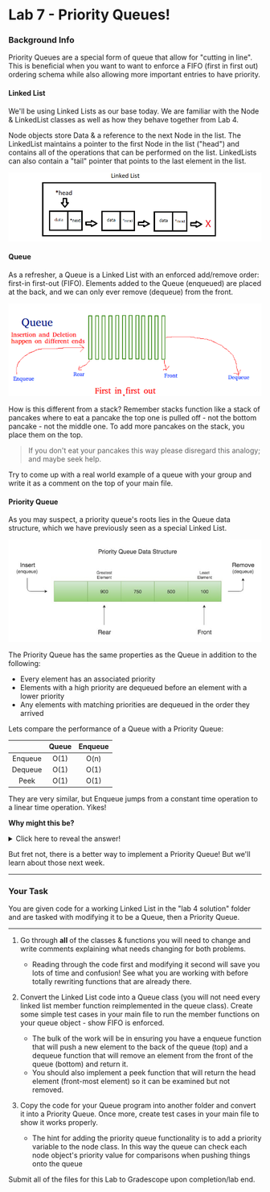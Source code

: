 # Lab 7 - Priority Queues!


### Background Info

Priority Queues are a special form of queue that allow for "cutting in line". This is beneficial when you want to want to enforce a FIFO (first in first out) ordering schema while also allowing more important entries to have priority.

#### Linked List

We'll be using Linked Lists as our base today. We are familiar with the Node & LinkedList classes as well as how they behave together from Lab 4.

Node objects store Data & a reference to the next Node in the list. The LinkedList maintains a pointer to the first Node in the list ("head") and contains all of the operations that can be performed on the list. LinkedLists can also contain a "tail" pointer that points to the last element in the list.

<p align="center">
  <img src="./images/linked-list.png" />
</p>


#### Queue

As a refresher, a Queue is a Linked List with an enforced add/remove order: first-in first-out (FIFO). Elements added to the Queue (enqueued) are placed at the back, and we can only ever remove (dequeue) from the front.

<p align="center">
  <img src="./images/queue.png" />
</p>

  How is this different from a stack? Remember stacks function like a stack of pancakes where to eat a pancake the top one is pulled off - not the bottom pancake - not the middle one. To add more pancakes on the stack, you place them on the top.
  > If you don't eat your pancakes this way please disregard this analogy; and maybe seek help.

  Try to come up with a real world example of a queue with your group and write it as a comment on the top of your main file.

#### Priority Queue

As you may suspect, a priority queue's roots lies in the Queue data structure, which we have previously seen as a special Linked List.

<p align="center">
  <img src= "./images/priority-queue.jpg" />
</p>


The Priority Queue has the same properties as the Queue in addition to the following:

- Every element has an associated priority
- Elements with a high priority are dequeued before an element with a lower priority
- Any elements with matching priorities are dequeued in the order they arrived

Lets compare the performance of a Queue with a Priority Queue:

|         | Queue | Enqueue |
| :-----: | :---: | :-----: |
| Enqueue | O(1)  |  O(n)   |   <----
| Dequeue | O(1)  |  O(1)   |
|  Peek   | O(1)  |  O(1)   |

They are very similar, but Enqueue jumps from a constant time operation to a linear time operation. Yikes!

**Why might this be?**

<details>
    <summary>Click here to reveal the answer!</summary>

    To insert elements into a P-Queue, we must iterate over the queue until we find the proper location. Worst cast would be adding an element with the lowest priority, so we would need to traverse the entire list.

</details>

But fret not, there is a better way to implement a Priority Queue! But we'll learn about those next week.

---

### Your Task

You are given code for a working Linked List in the "lab 4 solution" folder and are tasked with modifying it to be a Queue, then a Priority Queue.

---

1. Go through **all** of the classes & functions you will need to change and write comments explaining what needs changing for both problems.
   - Reading through the code first and modifying it second will save you lots of time and confusion! See what you are working with before totally rewriting functions that are already there.

2. Convert the Linked List code into a Queue class (you will not need every linked list member function reimplemented in the queue class). Create some simple test cases in your main file to run the member functions on your queue object - show FIFO is enforced.
   - The bulk of the work will be in ensuring you have a enqueue function that will push a new element to the back of the queue (top) and a dequeue function that will remove an element from the front of the queue (bottom) and return it.
   - You should also implement a peek function that will return the head element (front-most element) so it can be examined but not removed.

3. Copy the code for your Queue program into another folder and convert it into a Priority Queue. Once more, create test cases in your main file to show it works properly.
   - The hint for adding the priority queue functionality is to add a priority variable to the node class. In this way the queue can check each node object's priority value for comparisons when pushing things onto the queue


Submit all of the files for this Lab to Gradescope upon completion/lab end.
